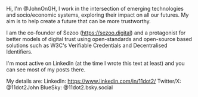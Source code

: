Hi, I'm @JohnOnGH, I work in the intersection of emerging technologies and socio/economic systems, exploring their impact on all our futures. My aim is to help create a future that can be more trustworthy.

I am the co-founder of Sezoo (https://sezoo.digital) and a protagonist for better models of digital trust using open-standards and open-source based solutions such as W3C's Verifiable Credentials and Decentralised Identifiers.

I'm most active on LinkedIn (at the time I wrote this text at least) and you can see most of my posts there.

My details are:
LinkedIn: https://www.linkedin.com/in/11dot2/
Twitter/X: @11dot2John
BlueSky: @11dot2.bsky.social
